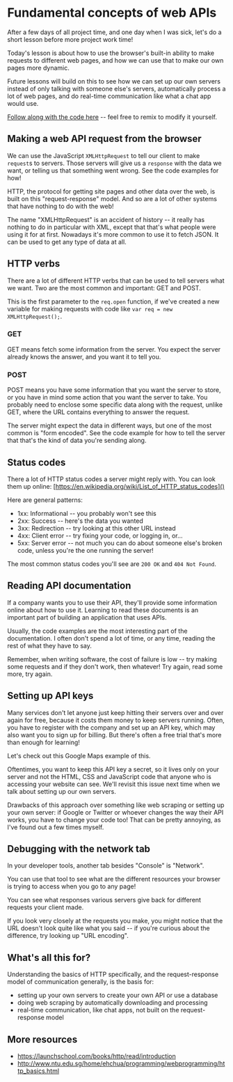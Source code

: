 # Fundamental concepts of web APIs
After a few days of all project time, and one day when I was sick, let's do a short lesson before more project work time!

Today's lesson is about how to use the browser's built-in ability to make requests to different web pages, and how we can use that to make our own pages more dynamic.

Future lessons will build on this to see how we can set up our own servers instead of only talking with someone else's servers, automatically process a lot of web pages, and do real-time communication like what a chat app would use.

[Follow along with the code here](https://glitch.com/edit/#!/gakko-apis?path=script.js:1:0) -- feel free to remix to modify it yourself.

## Making a web API request from the browser
We can use the JavaScript `XMLHttpRequest` to tell our client to make `request`s to servers.
Those servers will give us a `response` with the data we want, or telling us that something went wrong.
See the code examples for how!

HTTP, the protocol for getting site pages and other data over the web, is built on this "request-response" model. And so are a lot of other systems that have nothing to do with the web!

The name "XMLHttpRequest" is an accident of history -- it really has nothing to do in particular with XML, except that that's what people were using it for at first. Nowadays it's more common to use it to fetch JSON. It can be used to get any type of data at all.


## HTTP verbs
There are a lot of different HTTP verbs that can be used to tell servers what we want.
Two are the most common and important: GET and POST.

This is the first parameter to the `req.open` function, if we've created a new variable for making requests with code like `var req = new XMLHttpRequest();`.

### GET
GET means fetch some information from the server. You expect the server already knows the answer, and you want it to tell you.

### POST
POST means you have some information that you want the server to store, or you have in mind some action that you want the server to take.
You probably need to enclose some specific data along with the request, unlike GET, where the URL contains everything to answer the request.

The server might expect the data in different ways, but one of the most common is "form encoded". See the code example for how to tell the server that that's the kind of data you're sending along.


## Status codes
There a lot of HTTP status codes a server might reply with. You can look them up online: [https://en.wikipedia.org/wiki/List_of_HTTP_status_codes]()

Here are general patterns:
- 1xx: Informational -- you probably won't see this
- 2xx: Success -- here's the data you wanted
- 3xx: Redirection -- try looking at this other URL instead
- 4xx: Client error -- try fixing your code, or logging in, or...
- 5xx: Server error -- not much you can do about someone else's broken code, unless you're the one running the server!

The most common status codes you'll see are `200 OK` and `404 Not Found`.


## Reading API documentation
If a company wants you to use their API, they'll provide some information online about how to use it. Learning to read these documents is an important part of building an application that uses APIs.

Usually, the code examples are the most interesting part of the documentation. I often don't spend a lot of time, or any time, reading the rest of what they have to say.

Remember, when writing software, the cost of failure is low -- try making some requests and if they don't work, then whatever! Try again, read some more, try again.

## Setting up API keys
Many services don't let anyone just keep hitting their servers over and over again for free, because it costs them money to keep servers running. Often, you have to register with the company and set up an API key, which may also want you to sign up for billing. But there's often a free trial that's more than enough for learning!

Let's check out this Google Maps example of this.

Oftentimes, you want to keep this API key a secret, so it lives only on your server and not the HTML, CSS and JavaScript code that anyone who is accessing your website can see. We'll revisit this issue next time when we talk about setting up our own servers.

Drawbacks of this approach over something like web scraping or setting up your own server: if Google or Twitter or whoever changes the way their API works, you have to change your code too! That can be pretty annoying, as I've found out a few times myself.

## Debugging with the network tab
In your developer tools, another tab besides "Console" is "Network".

You can use that tool to see what are the different resources your browser is trying to access when you go to any page!

You can see what responses various servers give back for different requests your client made.

If you look very closely at the requests you make, you might notice that the URL doesn't look quite like what you said -- if you're curious about the difference, try looking up "URL encoding".

## What's all this for?
Understanding the basics of HTTP specifically, and the request-response model of communication generally, is the basis for:
- setting up your own servers to create your own API or use a database
- doing web scraping by automatically downloading and processing
- real-time communication, like chat apps, not built on the request-response model

## More resources
- https://launchschool.com/books/http/read/introduction
- http://www.ntu.edu.sg/home/ehchua/programming/webprogramming/http_basics.html
